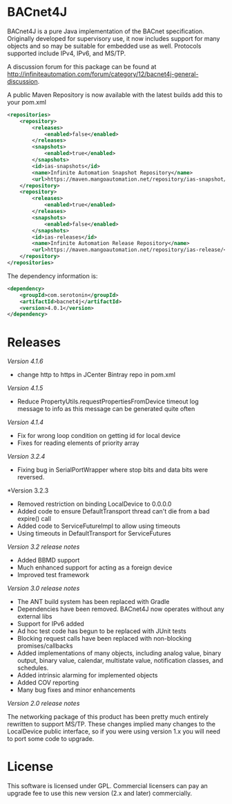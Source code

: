 BACnet4J
========

BACnet4J is a pure Java implementation of the BACnet specification. Originally developed for supervisory use, it now includes support for many objects and so may be suitable for embedded use as well. Protocols supported include IPv4, IPv6, and MS/TP.

A discussion forum for this package can be found at http://infiniteautomation.com/forum/category/12/bacnet4j-general-discussion.

A public Maven Repository is now available with the latest builds add this to your pom.xml


```xml
<repositories>
    <repository>
        <releases>
            <enabled>false</enabled>
        </releases>
        <snapshots>
            <enabled>true</enabled>
        </snapshots>
        <id>ias-snapshots</id>
        <name>Infinite Automation Snapshot Repository</name>
        <url>https://maven.mangoautomation.net/repository/ias-snapshot/</url>
    </repository>
    <repository>
        <releases>
            <enabled>true</enabled>
        </releases>
        <snapshots>
            <enabled>false</enabled>
        </snapshots>
        <id>ias-releases</id>
        <name>Infinite Automation Release Repository</name>
        <url>https://maven.mangoautomation.net/repository/ias-release/</url>
    </repository>
</repositories>
```

The dependency information is:

```xml
<dependency>
    <groupId>com.serotonin</groupId>
    <artifactId>bacnet4j</artifactId>
    <version>4.0.1</version>
</dependency>
```

Releases
========
*Version 4.1.6*
- change http to https in JCenter Bintray repo in pom.xml

*Version 4.1.5*
- Reduce PropertyUtils.requestPropertiesFromDevice timeout log message to info as this message can be generated quite often

*Version 4.1.4*
- Fix for wrong loop condition on getting id for local device 
- Fixes for reading elements of priority array

*Version 3.2.4*
- Fixing bug in SerialPortWrapper where stop bits and data bits were reversed.

*Version 3.2.3
- Removed restriction on binding LocalDevice to 0.0.0.0
- Added code to ensure DefaultTransport thread can't die from a bad expire() call
- Added code to ServiceFutureImpl to allow using timeouts
- Using timeouts in DefaultTransport for ServiceFutures

*Version 3.2 release notes*
- Added BBMD support
- Much enhanced support for acting as a foreign device
- Improved test framework

*Version 3.0 release notes*
- The ANT build system has been replaced with Gradle
- Dependencies have been removed. BACnet4J now operates without any external libs
- Support for IPv6 added
- Ad hoc test code has begun to be replaced with JUnit tests 
- Blocking request calls have been replaced with non-blocking promises/callbacks
- Added implementations of many objects, including analog value, binary output, binary value, calendar, multistate value, notification classes, and schedules.
- Added intrinsic alarming for implemented objects
- Added COV reporting
- Many bug fixes and minor enhancements

*Version 2.0 release notes*

The networking package of this product has been pretty much entirely rewritten to support MS/TP. These changes implied many changes to the LocalDevice public interface, so if you were using version 1.x you will need to port some code to upgrade.

License
=======

This software is licensed under GPL. Commercial licensers can pay an upgrade fee to use this new version (2.x and later) commercially.
